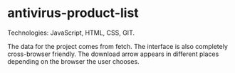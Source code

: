 # antivirus-product-list

Technologies: JavaScript, HTML, CSS, GIT.

The data for the project comes from fetch. The interface is also completely cross-browser friendly.
The download arrow appears in different places depending on the browser the user chooses.
